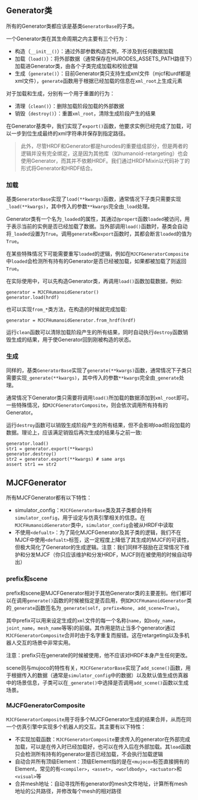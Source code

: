 ## Generator类

所有的Generator类都应该是基类`GeneratorBase`的子类。

一个Generator类在其生命周期之内主要有三个行为：
- 构造（`__init__()`）：通过外部参数构造实例，不涉及到任何数据加载
- 加载（`load()`）：将外部数据（通常保存在HURODES_ASSETS_PATH路径下）加载进Generator类，由各个子类完成加载和校验逻辑
- 生成（`generate()`）：目前Generator类只支持生成xml文件（mjcf和urdf都是xml文件），`generate`函数用于根据已经加载的信息在`xml_root`上生成元素

对于加载和生成，分别有一个用于重置的行为：
- 清理（`clean()`）：删除加载阶段加载的外部数据
- 销毁（`destroy()`）：重置`xml_root`，清除生成阶段产生的结果

在Generator基类中，我们实现了`export()`函数，他要求实例已经完成了加载，可以一步到位生成最终的xml字符串并保存到指定路径。

> 此外，尽管HRDF和Generator都是hurodes的重要组成部分，但是两者的逻辑并没有完全绑定，这是因为其他库（如humanoid-retargeting）也会使用Generator，而其并不依赖HRDF。我们通过HRDFMixin以代码补丁的形式将Generator和HRDF结合。

### 加载

基类`GeneratorBase`实现了`load(**kwargs)`函数，通常情况下子类只需要实现`_load(**kwargs)`，其中传入的参数`**kwargs`完全由`_load`处理。

Generator类有一个名为`_loaded`的属性，其通过`@propert`函数`loaded`被访问，用于表示当前的实例是否已经加载了数据。当外部调用`load()`函数时，基类会自动将`_loaded`设置为`True`。调用`generate`和`export`函数时，其都会断言`loaded`的值为`True`。

在某些特殊情况下可能需要重写`loaded`的逻辑，例如在`MJCFGeneratorComposite`中`loaded`会检测所有持有的Generator是否已经被加载，如果都被加载了则返回`True`。

在实际使用中，可以先构造Generator类，再调用`load()`函数加载数据，例如:
```
generator = MJCFHumanoidGenerator()
generator.load(hrdf)
```

也可以实现`from_*`类方法，在构造的时候就完成加载:
```
generator = MJCFHumanoidGenerator.from_hrdf(hrdf)
```

运行`clean`函数可以清除加载阶段产生的所有结果，同时自动执行`destroy`函数销毁生成的结果，用于使Generator回到刚被构造的状态。

### 生成

同样的，基类`GeneratorBase`实现了`generate(**kwargs)`函数，通常情况下子类只需要实现`_generate(**kwargs)`，其中传入的参数`**kwargs`完全由`_generate`处理。

通常情况下Generator类只需要将调用`load()`所加载的数据添加到`xml_root`即可。一些特殊情况，如`MJCFGeneratorComposite`，则会依次调用所有持有的Generator。

运行`destroy`函数可以销毁生成阶段产生的所有结果，但不会影响load阶段加载的数据。理论上，应该满足销毁后再次生成的结果与之前一致:

```
generator.load()
str1 = generator.export(**kwargs)
generator.destroy()
str2 = generator.export(**kwargs) # same args
assert str1 == str2
```

## MJCFGenerator

所有MJCFGenerator都有以下特性：
- simulator_config：`MJCFGeneratorBase`类及其子类都会持有`simulator_config`，用于设定与仿真引擎相关的信息。在`MJCFHumanoidGenerator`类中，`simulator_config`会被从HRDF中读取
- 不使用`<defualt>`：为了简化MJCFGenerator及其子类的逻辑，我们不在MJCF中使用`<defualt>`标签，这一定程度上降低了其生成的MJCF的可读性，但极大简化了Generator的生成逻辑。注意：我们同样不鼓励在正常情况下维护和分发MJCF（你只应该维护和分发HRDF，MJCF则在被使用的时候自动导出）

### prefix和scene

prefix和scene是MJCFGenerator相对于其他Generator类的主要差别。他们都可以在调用`generate()`函数的时候被指定是否启用，例如`MJCFHumanoidGenerator`类的`_generate`函数签名为`_generate(self, prefix=None, add_scene=True)`。

其中prefix可以用来设定生成的`xml`文件的每一个名称(`name`，如`body_name`，`joint_name`，`mesh_name`等等)的前缀。其作用是防止当多个generator通过`MJCFGeneratorComposite`合并时由于名字重复而报错。这在retargeting以及多机器人交互的场景中非常实用。

注意：prefix只在generate的时候被使用，他不应该对HRDF本身产生任何更改。

scene则与mujoco的特性有关，`MJCFGeneratorBase`实现了`add_scene()`函数，用于根据传入的数据（通常是`simulator_config`中的数据）以及默认值生成仿真器中的场景信息，子类可以在`_generate()`中选择是否调用`add_scene()`函数以生成场景。

### MJCFGeneratorComposite

`MJCFGeneratorComposite`用于将多个MJCFGenerator生成的结果合并，从而在同一个仿真引擎中实现多个机器人的交互。其主要有以下特性：
- 不实现加载函数：`MJCFGeneratorComposite`要求传入的generator在外部完成加载，可以是在传入时已经加载好，也可以在传入后在外部加载。其`load`函数只会检测所有持有的generator是否已经加载，不会执行加载逻辑
- 自动合并所有顶级Element：顶级Element指的是在`<mujoco>`标签直接拥有的Element，常见的有`<compiler>`，`<asset>`，`<worldbody>`，`<actuator>`和`<visual>`等
- 合并mesh地址：自动寻找所有generator的mesh文件地址，计算所有mesh地址的公共路径，并修改每个mesh的相对路径
